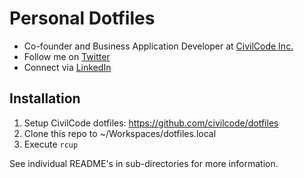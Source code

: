 # Personal Dotfiles

* Co-founder and Business Application Developer at [CivilCode Inc.](http://www.civilcode.io)
* Follow me on [Twitter](http://www.twitter.com/nicholasjhenry)
* Connect via [LinkedIn](http://ca.linkedin.com/in/nicholasjhenry)

## Installation

1. Setup CivilCode dotfiles: https://github.com/civilcode/dotfiles
2. Clone this repo to ~/Workspaces/dotfiles.local
3. Execute `rcup`

See individual README's in sub-directories for more information.
